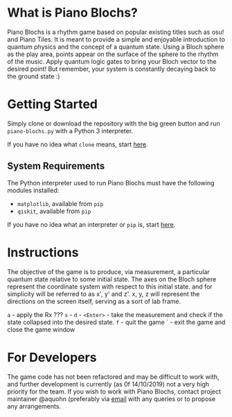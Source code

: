 # What is Piano Blochs?

Piano Blochs is a rhythm game based on popular existing titles such as osu! and Piano Tiles. It is meant to provide a simple and enjoyable introduction to quantum physics and the concept of a quantum state. Using a Bloch sphere as the play area, points appear on the surface of the sphere to the rhythm of the music. Apply quantum logic gates to bring your Bloch vector to the desired point! But remember, your system is constantly decaying back to the ground state :) 

# Getting Started

Simply clone or download the repository with the big green button and run `piano-blochs.py` with a Python 3 interpreter.

If you have no idea what `clone` means, start [here](https://help.github.com/en/desktop/contributing-to-projects/cloning-a-repository-from-github-to-github-desktop).

## System Requirements

The Python interpreter used to run Piano Blochs must have the following modules installed:
- `matplotlib`, available from `pip`
- `qiskit`, available from `pip`

If you have no idea what an interpreter or `pip` is, start [here](https://packaging.python.org/tutorials/installing-packages/).

# Instructions

The objective of the game is to produce, via measurement, a particular quantum state relative to some initial state. The axes on the Bloch sphere represent the coordinate system with respect to this initial state. and for simplicity will be referred to as x', y' and z'. x, y, z will represent the directions on the screen itself, serving as a sort of lab frame.

`a` - apply the Rx ???
`s` - 
`d` - 
`<Enter>` - take the measurement and check if the state collapsed into the desired state.
`f` - quit the game
  <Esc>` - exit the game and close the game window 

# For Developers

The game code has not been refactored and may be difficult to work with, and further development is currently (as 0f 14/10/2019) not a very high priority for the team. If you wish to work with Piano Blochs, contact project maintainer @aquohn (preferably via [email](mailto:john_khoo@u.nus.edu) with any queries or to propose any arrangements.
